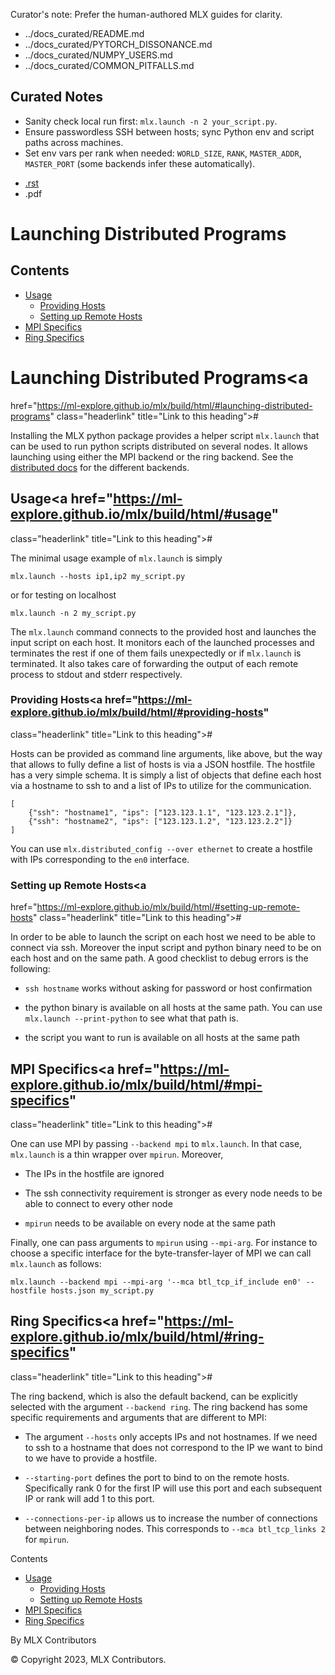 Curator's note: Prefer the human-authored MLX guides for clarity.
- ../docs_curated/README.md
- ../docs_curated/PYTORCH_DISSONANCE.md
- ../docs_curated/NUMPY_USERS.md
- ../docs_curated/COMMON_PITFALLS.md

<!--
Per-file analysis (launching_distributed.md):
- Launcher usage doc for multi-host runs with hostfiles and backends.
- Add quick sanity checks and environment variable hints.
-->

## Curated Notes

- Sanity check local run first: `mlx.launch -n 2 your_script.py`.
- Ensure passwordless SSH between hosts; sync Python env and script paths across machines.
- Set env vars per rank when needed: `WORLD_SIZE`, `RANK`, `MASTER_ADDR`, `MASTER_PORT` (some backends infer these automatically).


<div id="main-content" class="bd-main" role="main">

<div class="sbt-scroll-pixel-helper">

</div>

<div class="bd-content">

<div class="bd-article-container">

<div class="bd-header-article d-print-none">

<div class="header-article-items header-article__inner">

<div class="header-article-items__start">

<div class="header-article-item">

<span class="fa-solid fa-bars"></span>

</div>

</div>

<div class="header-article-items__end">

<div class="header-article-item">

<div class="article-header-buttons">

<a href="https://github.com/ml-explore/mlx"
class="btn btn-sm btn-source-repository-button"
data-bs-placement="bottom" data-bs-toggle="tooltip" target="_blank"
title="Source repository"><span class="btn__icon-container"> <em></em>
</span></a>

<div class="dropdown dropdown-download-buttons">

- <a
  href="https://ml-explore.github.io/mlx/build/html/_sources/usage/launching_distributed.rst"
  class="btn btn-sm btn-download-source-button dropdown-item"
  data-bs-placement="left" data-bs-toggle="tooltip" target="_blank"
  title="Download source file"><span class="btn__icon-container">
  <em></em> </span> <span class="btn__text-container">.rst</span></a>
- <span class="btn__icon-container"> </span>
  <span class="btn__text-container">.pdf</span>

</div>

<span class="btn__icon-container"> </span>

<span class="fa-solid fa-list"></span>

</div>

</div>

</div>

</div>

</div>

<div id="jb-print-docs-body" class="onlyprint">

# Launching Distributed Programs

<div id="print-main-content">

<div id="jb-print-toc">

<div>

## Contents

</div>

- <a href="https://ml-explore.github.io/mlx/build/html/#usage"
  class="reference internal nav-link">Usage</a>
  - <a href="https://ml-explore.github.io/mlx/build/html/#providing-hosts"
    class="reference internal nav-link">Providing Hosts</a>
  - <a
    href="https://ml-explore.github.io/mlx/build/html/#setting-up-remote-hosts"
    class="reference internal nav-link">Setting up Remote Hosts</a>
- <a href="https://ml-explore.github.io/mlx/build/html/#mpi-specifics"
  class="reference internal nav-link">MPI Specifics</a>
- <a href="https://ml-explore.github.io/mlx/build/html/#ring-specifics"
  class="reference internal nav-link">Ring Specifics</a>

</div>

</div>

</div>

<div id="searchbox">

</div>

<div id="launching-distributed-programs" class="section">

<span id="usage-launch-distributed"></span>

# Launching Distributed Programs<a
href="https://ml-explore.github.io/mlx/build/html/#launching-distributed-programs"
class="headerlink" title="Link to this heading">#</a>

Installing the MLX python package provides a helper script
<span class="pre">`mlx.launch`</span> that can be used to run python
scripts distributed on several nodes. It allows launching using either
the MPI backend or the ring backend. See the <a
href="https://ml-explore.github.io/mlx/build/html/usage/distributed.html"
class="reference internal"><span class="doc">distributed docs</span></a>
for the different backends.

<div id="usage" class="section">

## Usage<a href="https://ml-explore.github.io/mlx/build/html/#usage"
class="headerlink" title="Link to this heading">#</a>

The minimal usage example of <span class="pre">`mlx.launch`</span> is
simply

<div class="highlight-shell notranslate">

<div class="highlight">

    mlx.launch --hosts ip1,ip2 my_script.py

</div>

</div>

or for testing on localhost

<div class="highlight-shell notranslate">

<div class="highlight">

    mlx.launch -n 2 my_script.py

</div>

</div>

The <span class="pre">`mlx.launch`</span> command connects to the
provided host and launches the input script on each host. It monitors
each of the launched processes and terminates the rest if one of them
fails unexpectedly or if <span class="pre">`mlx.launch`</span> is
terminated. It also takes care of forwarding the output of each remote
process to stdout and stderr respectively.

<div id="providing-hosts" class="section">

### Providing Hosts<a href="https://ml-explore.github.io/mlx/build/html/#providing-hosts"
class="headerlink" title="Link to this heading">#</a>

Hosts can be provided as command line arguments, like above, but the way
that allows to fully define a list of hosts is via a JSON hostfile. The
hostfile has a very simple schema. It is simply a list of objects that
define each host via a hostname to ssh to and a list of IPs to utilize
for the communication.

<div class="highlight-json notranslate">

<div class="highlight">

    [
        {"ssh": "hostname1", "ips": ["123.123.1.1", "123.123.2.1"]},
        {"ssh": "hostname2", "ips": ["123.123.1.2", "123.123.2.2"]}
    ]

</div>

</div>

You can use
<span class="pre">`mlx.distributed_config`</span>` `<span class="pre">`--over`</span>` `<span class="pre">`ethernet`</span>
to create a hostfile with IPs corresponding to the
<span class="pre">`en0`</span> interface.

</div>

<div id="setting-up-remote-hosts" class="section">

### Setting up Remote Hosts<a
href="https://ml-explore.github.io/mlx/build/html/#setting-up-remote-hosts"
class="headerlink" title="Link to this heading">#</a>

In order to be able to launch the script on each host we need to be able
to connect via ssh. Moreover the input script and python binary need to
be on each host and on the same path. A good checklist to debug errors
is the following:

- <span class="pre">`ssh`</span>` `<span class="pre">`hostname`</span>
  works without asking for password or host confirmation

- the python binary is available on all hosts at the same path. You can
  use
  <span class="pre">`mlx.launch`</span>` `<span class="pre">`--print-python`</span>
  to see what that path is.

- the script you want to run is available on all hosts at the same path

</div>

</div>

<div id="mpi-specifics" class="section">

<span id="id1"></span>

## MPI Specifics<a href="https://ml-explore.github.io/mlx/build/html/#mpi-specifics"
class="headerlink" title="Link to this heading">#</a>

One can use MPI by passing
<span class="pre">`--backend`</span>` `<span class="pre">`mpi`</span> to
<span class="pre">`mlx.launch`</span>. In that case,
<span class="pre">`mlx.launch`</span> is a thin wrapper over
<span class="pre">`mpirun`</span>. Moreover,

- The IPs in the hostfile are ignored

- The ssh connectivity requirement is stronger as every node needs to be
  able to connect to every other node

- <span class="pre">`mpirun`</span> needs to be available on every node
  at the same path

Finally, one can pass arguments to <span class="pre">`mpirun`</span>
using <span class="pre">`--mpi-arg`</span>. For instance to choose a
specific interface for the byte-transfer-layer of MPI we can call
<span class="pre">`mlx.launch`</span> as follows:

<div class="highlight-shell notranslate">

<div class="highlight">

    mlx.launch --backend mpi --mpi-arg '--mca btl_tcp_if_include en0' --hostfile hosts.json my_script.py

</div>

</div>

</div>

<div id="ring-specifics" class="section">

<span id="id2"></span>

## Ring Specifics<a href="https://ml-explore.github.io/mlx/build/html/#ring-specifics"
class="headerlink" title="Link to this heading">#</a>

The ring backend, which is also the default backend, can be explicitly
selected with the argument
<span class="pre">`--backend`</span>` `<span class="pre">`ring`</span>.
The ring backend has some specific requirements and arguments that are
different to MPI:

- The argument <span class="pre">`--hosts`</span> only accepts IPs and
  not hostnames. If we need to ssh to a hostname that does not
  correspond to the IP we want to bind to we have to provide a hostfile.

- <span class="pre">`--starting-port`</span> defines the port to bind to
  on the remote hosts. Specifically rank 0 for the first IP will use
  this port and each subsequent IP or rank will add 1 to this port.

- <span class="pre">`--connections-per-ip`</span> allows us to increase
  the number of connections between neighboring nodes. This corresponds
  to
  <span class="pre">`--mca`</span>` `<span class="pre">`btl_tcp_links`</span>` `<span class="pre">`2`</span>
  for <span class="pre">`mpirun`</span>.

</div>

</div>

<div class="prev-next-area">

</div>

</div>

<div class="bd-sidebar-secondary bd-toc">

<div class="sidebar-secondary-items sidebar-secondary__inner">

<div class="sidebar-secondary-item">

<div class="page-toc tocsection onthispage">

Contents

</div>

- <a href="https://ml-explore.github.io/mlx/build/html/#usage"
  class="reference internal nav-link">Usage</a>
  - <a href="https://ml-explore.github.io/mlx/build/html/#providing-hosts"
    class="reference internal nav-link">Providing Hosts</a>
  - <a
    href="https://ml-explore.github.io/mlx/build/html/#setting-up-remote-hosts"
    class="reference internal nav-link">Setting up Remote Hosts</a>
- <a href="https://ml-explore.github.io/mlx/build/html/#mpi-specifics"
  class="reference internal nav-link">MPI Specifics</a>
- <a href="https://ml-explore.github.io/mlx/build/html/#ring-specifics"
  class="reference internal nav-link">Ring Specifics</a>

</div>

</div>

</div>

</div>

<div class="bd-footer-content__inner container">

<div class="footer-item">

By MLX Contributors

</div>

<div class="footer-item">

© Copyright 2023, MLX Contributors.  

</div>

<div class="footer-item">

</div>

<div class="footer-item">

</div>

</div>

</div>
